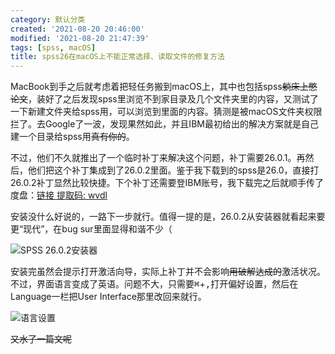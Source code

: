 ```yaml
---
category: 默认分类
created: '2021-08-20 20:46:00'
modified: '2021-08-20 21:47:39'
tags: [spss, macOS]
title: spss26在macOS上不能正常选择、读取文件的修复方法
---
```


MacBook到手之后就考虑着把轻任务搬到macOS上，其中也包括spss~~躺床上憋论文~~，装好了之后发现spss里浏览不到家目录及几个文件夹里的内容，又测试了一下新建文件夹给spss用，可以浏览到里面的内容。猜测是被macOS文件夹权限拦了。去Google了一波，发现果然如此，并且IBM最初给出的解决方案就是自己建一个目录给spss用~~真有你的~~。

<!-- more -->

不过，他们不久就推出了一个临时补丁来解决这个问题，补丁需要26.0.1。再然后，他们把这个补丁集成到了26.0.2里面。鉴于我下载到的spss是26.0，直接打26.0.2补丁显然比较快捷。下个补丁还需要登IBM账号，我下载完之后就顺手传了度盘：[链接 提取码: wvdl](https://pan.baidu.com/s/1Sz7HiNrZbiyUplYH07ebXg)

安装没什么好说的，一路下一步就行。值得一提的是，26.0.2从安装器就看起来要更“现代”，在bug sur里面显得和谐不少（

![SPSS 26.0.2安装器](https://img.direcore.xyz/blog/%E6%88%AA%E5%B1%8F2021-08-20%2020.18.36.png)

安装完虽然会提示打开激活向导，实际上补丁并不会影响~~用破解达成的~~激活状况。不过，界面语言变成了英语。问题不大，只需要<kbd>⌘</kbd>+<kbd>,</kbd>打开偏好设置，然后在Language一栏把User Interface那里改回来就行。

![语言设置](https://img.direcore.xyz/blog/%E6%88%AA%E5%B1%8F2021-08-20%2020.25.05.png)

~~又水了一篇文呢~~
